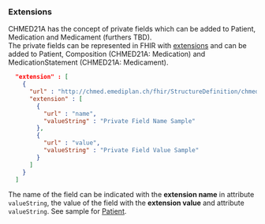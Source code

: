 ### Extensions

CHMED21A has the concept of private fields which can be added to Patient, Medication and Medicament (furthers TBD).   
The private fields can be represented in FHIR with [extensions](http://hl7.org/fhir/extensibility.html#Extension) and
can be added to Patient, Composition (CHMED21A: Medication) and MedicationStatement (CHMED21A: Medicament).


```json
  "extension" : [
    {
      "url" : "http://chmed.emediplan.ch/fhir/StructureDefinition/chmed-private-field",
      "extension" : [
        {
          "url" : "name",
          "valueString" : "Private Field Name Sample"
        },
        {
          "url" : "value",
          "valueString" : "Private Field Value Sample"
        }
      ]
    }
  ]
```

The name of the field can be indicated with the **extension name** in attribute `valueString`, the value of the field with the **extension value** and attribute `valueString`. See sample for [Patient](Patient-card-patient-ext.html).


